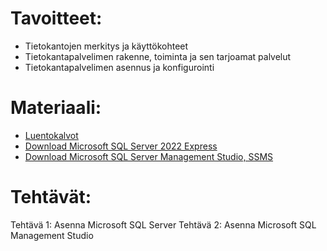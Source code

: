 # Tavoitteet:

- Tietokantojen merkitys ja käyttökohteet 
- Tietokantapalvelimen rakenne, toiminta ja sen tarjoamat palvelut
- Tietokantapalvelimen asennus ja konfigurointi

# Materiaali: 
- [ Luentokalvot ](Luentokalvot_01.pdf)
- [ Download Microsoft SQL Server 2022 Express ](https://www.microsoft.com/en-US/download/details.aspx?id=104781)
- [ Download Microsoft SQL Server Management Studio, SSMS ](https://learn.microsoft.com/en-us/sql/ssms/download-sql-server-management-studio-ssms?view=sql-server-ver16)

# Tehtävät:   

Tehtävä 1: Asenna Microsoft SQL Server
Tehtävä 2: Asenna Microsoft SQL Management Studio
